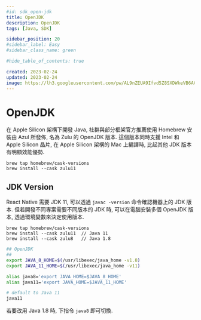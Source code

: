 ```yaml
---
#id: sdk_open-jdk
title: OpenJDK
description: OpenJDK
tags: [Java, SDK]

sidebar_position: 20
#sidebar_label: Easy
#sidebar_class_name: green

#hide_table_of_contents: true

created: 2023-02-24
updated: 2023-02-24
image: https://lh3.googleusercontent.com/pw/AL9nZEUA9Ifvd5Z8SXDWkeVB6AC4MPGwnXaL6kBXNPoXwOQQ2jOcZ1Jw_0p8TKK8C3ZX0e67_FOY15eDrm7aaXSQJcKtoUzC80SAQEHsaBy6qS2AqNNs5VUFNXBKm439y_1wkvmDl-PnL8ReojnIumNlEvOXBg=w800-no?authuser=0
---
```


OpenJDK
=======

在 Apple Silicon 架構下開發 Java, 社群與部分框架官方推薦使用 Homebrew 安裝由 Azul 所發佈, 
名為 Zulu 的 OpenJDK 版本. 這個版本同時支援 Intel 和 Apple Silicon 晶片, 
在 Apple Silicon 架構的 Mac 上編譯時, 比起其他 JDK 版本有明顯效能優勢.

```
brew tap homebrew/cask-versions
brew install --cask zulu11
```


JDK Version
-----------

React Native 需要 JDK 11, 可以透過 `javac -version` 命令確認機器上的 JDK 版本.
但若開發不同專案需要不同版本的 JDK 時, 可以在電腦安裝多個 OpenJDK 版本, 
透過環境變數來決定使用版本. 

```
brew tap homebrew/cask-versions
brew install --cask zulu11  // Java 11
brew install --cask zulu8   // Java 1.8
```

``` bash
## OpenJDK
##
export JAVA_8_HOME=$(/usr/libexec/java_home -v1.8)
export JAVA_11_HOME=$(/usr/libexec/java_home -v11)

alias java8='export JAVA_HOME=$JAVA_8_HOME'
alias java11='export JAVA_HOME=$JAVA_11_HOME'

# default to Java 11
java11
```

若要改用 Java 1.8 時, 下指令 `java8` 即可切換.
